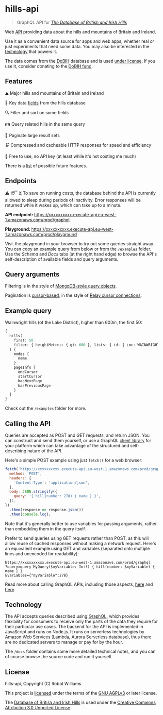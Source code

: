 # hills-api

> GraphQL API for [_The Database of British and Irish Hills_](http://www.hills-database.co.uk/)

Web <abbr title="Application Programming Interface">API</abbr> providing data about the hills and mountains of Britain and Ireland.

Use it as a convenient data source for apps and web apps, whether real or just experiments that need some data. You may also be interested in the [technology](#technology) that powers it.

The data comes from the <abbr title="Database of British and Irish Hills">DoBIH</abbr> database and is used [under license](#license). If you use it, consider donating to the [DoBIH fund](http://www.hills-database.co.uk/downloads.html).

## Features

⛰️ Major hills and mountains of Britain and Ireland

📝 Key data [fields](docs/fields-hills-database.md) from the hills database

🔍 Filter and sort on some fields

👪 Query related hills in the same query

🚚 Paginate large result sets

🗜️ Compressed and cacheable HTTP responses for speed and efficiency

👐 Free to use, no API key (at least while it's not costing me much)

There is a [list](docs/backlog.md) of possible future features.

## Endpoints

⚠️ 😴 ⏳ To save on running costs, the database behind the API is currently allowed to sleep during periods of inactivity. Error responses will be returned while it wakes up, which can take up to a minute.

**API endpoint:** https://xxxxxxxxxx.execute-api.eu-west-1.amazonaws.com/prod/graphql

**Playground:** https://xxxxxxxxxx.execute-api.eu-west-1.amazonaws.com/prod/playground

Visit the playground in your browser to try out some queries straight away. You can copy an example query from below or from the `/examples` folder. Use the _Schema_ and _Docs_ tabs (at the right hand edge) to browse the API's self-description of available fields and query arguments.

## Query arguments

Filtering is in the style of [MongoDB-style query objects](https://docs.mongodb.com/manual/reference/operator/query).

Pagination is [cursor-based](https://graphql.org/learn/pagination/#pagination-and-edges), in the style of [Relay cursor connections](https://facebook.github.io/relay/graphql/connections.htm).

## Example query

Wainwright hills (of the Lake District), higher than 600m, the first 50:

```graphql
{
  hills(
    first: 50
    filter: { heightMetres: { gt: 600 }, lists: { id: { inc: WAINWRIGHT } } }
  ) {
    nodes {
      name
    }
    pageInfo {
      endCursor
      startCursor
      hasNextPage
      hasPreviousPage
    }
  }
}
```

Check out the `/examples` folder for more.

## Calling the API

Queries are accepted as POST and GET requests, and return JSON. You can construct and send them yourself, or use a GraphQL [client library](https://github.com/chentsulin/awesome-graphql) for your platform which can take advantage of the structured and self-describing nature of the API.

Here's a simple POST example using just `fetch()` for a web browser:

```javascript
fetch('https://xxxxxxxxxx.execute-api.eu-west-1.amazonaws.com/prod/graphql', {
  method: 'POST',
  headers: {
    'Content-Type': 'application/json',
  },
  body: JSON.stringify({
    query: '{ hill(number: 278) { name } }',
  }),
})
  .then(response => response.json())
  .then(console.log);
```

Note that it's generally better to use variables for passing arguments, rather than embedding them in the query itself.

Prefer to send queries using GET requests rather than POST, as this will allow reuse of cached responses without making a network request. Here's an equivalent example using GET and variables (separated onto multiple lines and unencoded for readability):

```
https://xxxxxxxxxx.execute-api.eu-west-1.amazonaws.com/prod/graphql
?query=query MyQuery($myVariable: Int!) { hill(number: $myVariable) { name } }
&variables={"myVariable":278}
```

Read more about calling GraphQL APIs, including those aspects, [here](https://graphql.org/graphql-js/graphql-clients/) and [here](https://graphql.org/learn/serving-over-http/).

## Technology

The API accepts queries described using [GraphQL](https://graphql.org/), which provides flexibility for consumers to receive only the parts of the data they require for their particular use cases. The backend for the API is implemented in JavaScript and runs on Node.js. It runs on serverless technologies by Amazon Web Services (Lambda, Aurora Serverless database), thus there are no dedicated servers to manage or pay for by the hour.

The `/docs` folder contains some more detailed technical notes, and you can of course browse the source code and run it yourself.

## License

hills-api, Copyright (C) Robat Williams

This project is [licensed](LICENSE.txt) under the terms of the [GNU AGPLv3](https://choosealicense.com/licenses/agpl-3.0/) or later license.

The [Database of British and Irish Hills](http://www.hills-database.co.uk/) is used under the [Creative Commons Attribution 3.0 Unported License](http://creativecommons.org/licenses/by/3.0/deed.en_GB).
